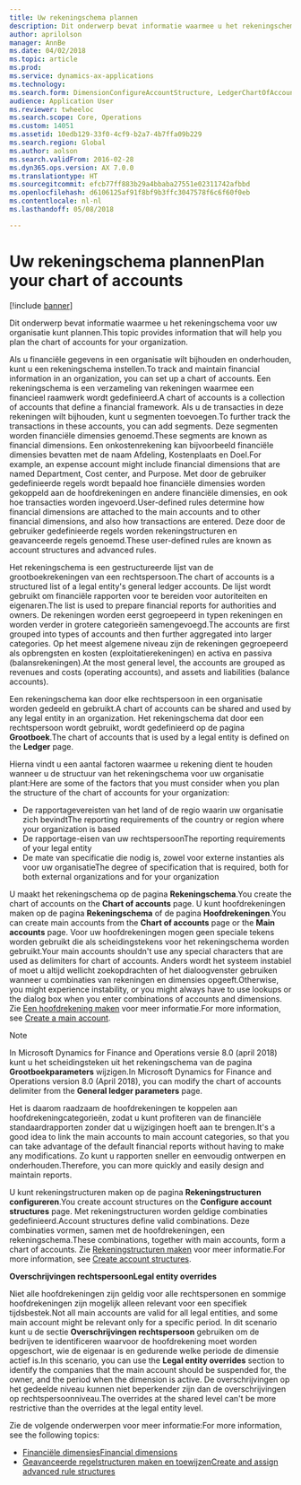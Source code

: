 ```yaml
---
title: Uw rekeningschema plannen
description: Dit onderwerp bevat informatie waarmee u het rekeningschema voor uw organisatie kunt plannen.
author: aprilolson
manager: AnnBe
ms.date: 04/02/2018
ms.topic: article
ms.prod: 
ms.service: dynamics-ax-applications
ms.technology: 
ms.search.form: DimensionConfigureAccountStructure, LedgerChartOfAccounts
audience: Application User
ms.reviewer: twheeloc
ms.search.scope: Core, Operations
ms.custom: 14051
ms.assetid: 10edb129-33f0-4cf9-b2a7-4b7ffa09b229
ms.search.region: Global
ms.author: aolson
ms.search.validFrom: 2016-02-28
ms.dyn365.ops.version: AX 7.0.0
ms.translationtype: HT
ms.sourcegitcommit: efcb77ff883b29a4bbaba27551e02311742afbbd
ms.openlocfilehash: d6106125af91f8bf9b3ffc3047578f6c6f60f0eb
ms.contentlocale: nl-nl
ms.lasthandoff: 05/08/2018

---
```


# <a name="plan-your-chart-of-accounts"></a><span data-ttu-id="6c505-103">Uw rekeningschema plannen</span><span class="sxs-lookup"><span data-stu-id="6c505-103">Plan your chart of accounts</span></span>

[!include [banner](../includes/banner.md)]

<span data-ttu-id="6c505-104">Dit onderwerp bevat informatie waarmee u het rekeningschema voor uw organisatie kunt plannen.</span><span class="sxs-lookup"><span data-stu-id="6c505-104">This topic provides information that will help you plan the chart of accounts for your organization.</span></span>

<span data-ttu-id="6c505-105">Als u financiële gegevens in een organisatie wilt bijhouden en onderhouden, kunt u een rekeningschema instellen.</span><span class="sxs-lookup"><span data-stu-id="6c505-105">To track and maintain financial information in an organization, you can set up a chart of accounts.</span></span> <span data-ttu-id="6c505-106">Een rekeningschema is een verzameling van rekeningen waarmee een financieel raamwerk wordt gedefinieerd.</span><span class="sxs-lookup"><span data-stu-id="6c505-106">A chart of accounts is a collection of accounts that define a financial framework.</span></span> <span data-ttu-id="6c505-107">Als u de transacties in deze rekeningen wilt bijhouden, kunt u segmenten toevoegen.</span><span class="sxs-lookup"><span data-stu-id="6c505-107">To further track the transactions in these accounts, you can add segments.</span></span> <span data-ttu-id="6c505-108">Deze segmenten worden financiële dimensies genoemd.</span><span class="sxs-lookup"><span data-stu-id="6c505-108">These segments are known as financial dimensions.</span></span> <span data-ttu-id="6c505-109">Een onkostenrekening kan bijvoorbeeld financiële dimensies bevatten met de naam Afdeling, Kostenplaats en Doel.</span><span class="sxs-lookup"><span data-stu-id="6c505-109">For example, an expense account might include financial dimensions that are named Department, Cost center, and Purpose.</span></span> <span data-ttu-id="6c505-110">Met door de gebruiker gedefinieerde regels wordt bepaald hoe financiële dimensies worden gekoppeld aan de hoofdrekeningen en andere financiële dimensies, en ook hoe transacties worden ingevoerd.</span><span class="sxs-lookup"><span data-stu-id="6c505-110">User-defined rules determine how financial dimensions are attached to the main accounts and to other financial dimensions, and also how transactions are entered.</span></span> <span data-ttu-id="6c505-111">Deze door de gebruiker gedefinieerde regels worden rekeningstructuren en geavanceerde regels genoemd.</span><span class="sxs-lookup"><span data-stu-id="6c505-111">These user-defined rules are known as account structures and advanced rules.</span></span>

<span data-ttu-id="6c505-112">Het rekeningschema is een gestructureerde lijst van de grootboekrekeningen van een rechtspersoon.</span><span class="sxs-lookup"><span data-stu-id="6c505-112">The chart of accounts is a structured list of a legal entity's general ledger accounts.</span></span> <span data-ttu-id="6c505-113">De lijst wordt gebruikt om financiële rapporten voor te bereiden voor autoriteiten en eigenaren.</span><span class="sxs-lookup"><span data-stu-id="6c505-113">The list is used to prepare financial reports for authorities and owners.</span></span> <span data-ttu-id="6c505-114">De rekeningen worden eerst gegroepeerd in typen rekeningen en worden verder in grotere categorieën samengevoegd.</span><span class="sxs-lookup"><span data-stu-id="6c505-114">The accounts are first grouped into types of accounts and then further aggregated into larger categories.</span></span> <span data-ttu-id="6c505-115">Op het meest algemene niveau zijn de rekeningen gegroepeerd als opbrengsten en kosten (exploitatierekeningen) en activa en passiva (balansrekeningen).</span><span class="sxs-lookup"><span data-stu-id="6c505-115">At the most general level, the accounts are grouped as revenues and costs (operating accounts), and assets and liabilities (balance accounts).</span></span>

<span data-ttu-id="6c505-116">Een rekeningschema kan door elke rechtspersoon in een organisatie worden gedeeld en gebruikt.</span><span class="sxs-lookup"><span data-stu-id="6c505-116">A chart of accounts can be shared and used by any legal entity in an organization.</span></span> <span data-ttu-id="6c505-117">Het rekeningschema dat door een rechtspersoon wordt gebruikt, wordt gedefinieerd op de pagina **Grootboek**.</span><span class="sxs-lookup"><span data-stu-id="6c505-117">The chart of accounts that is used by a legal entity is defined on the **Ledger** page.</span></span>

<span data-ttu-id="6c505-118">Hierna vindt u een aantal factoren waarmee u rekening dient te houden wanneer u de structuur van het rekeningschema voor uw organisatie plant:</span><span class="sxs-lookup"><span data-stu-id="6c505-118">Here are some of the factors that you must consider when you plan the structure of the chart of accounts for your organization:</span></span>

- <span data-ttu-id="6c505-119">De rapportagevereisten van het land of de regio waarin uw organisatie zich bevindt</span><span class="sxs-lookup"><span data-stu-id="6c505-119">The reporting requirements of the country or region where your organization is based</span></span>
- <span data-ttu-id="6c505-120">De rapportage-eisen van uw rechtspersoon</span><span class="sxs-lookup"><span data-stu-id="6c505-120">The reporting requirements of your legal entity</span></span>
- <span data-ttu-id="6c505-121">De mate van specificatie die nodig is, zowel voor externe instanties als voor uw organisatie</span><span class="sxs-lookup"><span data-stu-id="6c505-121">The degree of specification that is required, both for both external organizations and for your organization</span></span>

<span data-ttu-id="6c505-122">U maakt het rekeningschema op de pagina **Rekeningschema**.</span><span class="sxs-lookup"><span data-stu-id="6c505-122">You create the chart of accounts on the **Chart of accounts** page.</span></span> <span data-ttu-id="6c505-123">U kunt hoofdrekeningen maken op de pagina **Rekeningschema** of de pagina **Hoofdrekeningen**.</span><span class="sxs-lookup"><span data-stu-id="6c505-123">You can create main accounts from the **Chart of accounts** page or the **Main accounts** page.</span></span> <span data-ttu-id="6c505-124">Voor uw hoofdrekeningen mogen geen speciale tekens worden gebruikt die als scheidingstekens voor het rekeningschema worden gebruikt.</span><span class="sxs-lookup"><span data-stu-id="6c505-124">Your main accounts shouldn't use any special characters that are used as delimiters for chart of accounts.</span></span> <span data-ttu-id="6c505-125">Anders wordt het systeem instabiel of moet u altijd wellicht zoekopdrachten of het dialoogvenster gebruiken wanneer u combinaties van rekeningen en dimensies opgeeft.</span><span class="sxs-lookup"><span data-stu-id="6c505-125">Otherwise, you might experience instability, or you might always have to use lookups or the dialog box when you enter combinations of accounts and dimensions.</span></span> <span data-ttu-id="6c505-126">Zie [Een hoofdrekening maken](tasks/create-main-account.md) voor meer informatie.</span><span class="sxs-lookup"><span data-stu-id="6c505-126">For more information, see [Create a main account](tasks/create-main-account.md).</span></span>

> [!NOTE]
> <span data-ttu-id="6c505-127">In Microsoft Dynamics for Finance and Operations versie 8.0 (april 2018) kunt u het scheidingsteken uit het rekeningschema van de pagina **Grootboekparameters** wijzigen.</span><span class="sxs-lookup"><span data-stu-id="6c505-127">In Microsoft Dynamics for Finance and Operations version 8.0 (April 2018), you can modify the chart of accounts delimiter from the **General ledger parameters** page.</span></span>

<span data-ttu-id="6c505-128">Het is daarom raadzaam de hoofdrekeningen te koppelen aan hoofdrekeningcategorieën, zodat u kunt profiteren van de financiële standaardrapporten zonder dat u wijzigingen hoeft aan te brengen.</span><span class="sxs-lookup"><span data-stu-id="6c505-128">It's a good idea to link the main accounts to main account categories, so that you can take advantage of the default financial reports without having to make any modifications.</span></span> <span data-ttu-id="6c505-129">Zo kunt u rapporten sneller en eenvoudig ontwerpen en onderhouden.</span><span class="sxs-lookup"><span data-stu-id="6c505-129">Therefore, you can more quickly and easily design and maintain reports.</span></span>

<span data-ttu-id="6c505-130">U kunt rekeningstructuren maken op de pagina **Rekeningstructuren configureren**.</span><span class="sxs-lookup"><span data-stu-id="6c505-130">You create account structures on the **Configure account structures** page.</span></span> <span data-ttu-id="6c505-131">Met rekeningstructuren worden geldige combinaties gedefinieerd.</span><span class="sxs-lookup"><span data-stu-id="6c505-131">Account structures define valid combinations.</span></span> <span data-ttu-id="6c505-132">Deze combinaties vormen, samen met de hoofdrekeningen, een rekeningschema.</span><span class="sxs-lookup"><span data-stu-id="6c505-132">These combinations, together with main accounts, form a chart of accounts.</span></span> <span data-ttu-id="6c505-133">Zie [Rekeningstructuren maken](tasks/create-account-structures.md) voor meer informatie.</span><span class="sxs-lookup"><span data-stu-id="6c505-133">For more information, see [Create account structures](tasks/create-account-structures.md).</span></span>

<span data-ttu-id="6c505-134">**Overschrijvingen rechtspersoon**</span><span class="sxs-lookup"><span data-stu-id="6c505-134">**Legal entity overrides**</span></span>

<span data-ttu-id="6c505-135">Niet alle hoofdrekeningen zijn geldig voor alle rechtspersonen en sommige hoofdrekeningen zijn mogelijk alleen relevant voor een specifiek tijdsbestek.</span><span class="sxs-lookup"><span data-stu-id="6c505-135">Not all main accounts are valid for all legal entities, and some main account might be relevant only for a specific period.</span></span> <span data-ttu-id="6c505-136">In dit scenario kunt u de sectie **Overschrijvingen rechtspersoon** gebruiken om de bedrijven te identificeren waarvoor de hoofdrekening moet worden opgeschort, wie de eigenaar is en gedurende welke periode de dimensie actief is.</span><span class="sxs-lookup"><span data-stu-id="6c505-136">In this scenario, you can use the **Legal entity overrides** section to identify the companies that the main account should be suspended for, the owner, and the period when the dimension is active.</span></span> <span data-ttu-id="6c505-137">De overschrijvingen op het gedeelde niveau kunnen niet beperkender zijn dan de overschrijvingen op rechtspersoonniveau.</span><span class="sxs-lookup"><span data-stu-id="6c505-137">The overrides at the shared level can't be more restrictive than the overrides at the legal entity level.</span></span>

<span data-ttu-id="6c505-138">Zie de volgende onderwerpen voor meer informatie:</span><span class="sxs-lookup"><span data-stu-id="6c505-138">For more information, see the following topics:</span></span>

- [<span data-ttu-id="6c505-139">Financiële dimensies</span><span class="sxs-lookup"><span data-stu-id="6c505-139">Financial dimensions</span></span>](financial-dimensions.md)
- [<span data-ttu-id="6c505-140">Geavanceerde regelstructuren maken en toewijzen</span><span class="sxs-lookup"><span data-stu-id="6c505-140">Create and assign advanced rule structures</span></span>](tasks/create-assign-advanced-rule-structures.md)

